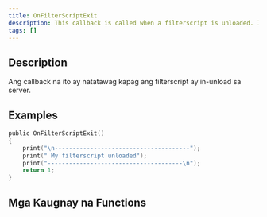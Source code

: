 ```yaml
---
title: OnFilterScriptExit
description: This callback is called when a filterscript is unloaded. It is only called inside the filterscript which is unloaded.
tags: []
---
```


## Description

Ang callback na ito ay natatawag kapag ang filterscript ay in-unload sa server.

## Examples

```c
public OnFilterScriptExit()
{
    print("\n--------------------------------------");
    print(" My filterscript unloaded");
    print("--------------------------------------\n");
    return 1;
}
```

## Mga Kaugnay na Functions
